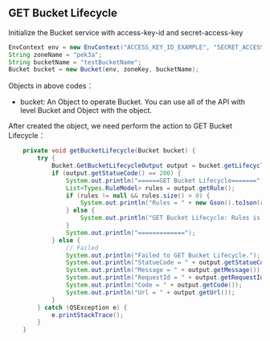 ## GET Bucket Lifecycle

Initialize the Bucket service with access-key-id and secret-access-key

``` java
EnvContext env = new EnvContext("ACCESS_KEY_ID_EXAMPLE", "SECRET_ACCESS_KEY_EXAMPLE");
String zoneName = "pek3a";
String bucketName = "testBucketName";
Bucket bucket = new Bucket(env, zoneKey, bucketName);
```

Objects in above codes：
- bucket: An Object to operate Bucket. You can use all of the API with level Bucket and Object with the object.


After created the object, we need perform the action to GET Bucket Lifecycle：

```java
    private void getBucketLifecycle(Bucket bucket) {
        try {
            Bucket.GetBucketLifecycleOutput output = bucket.getLifecycle();
            if (output.getStatueCode() == 200) {
                System.out.println("======GET Bucket Lifecycle=======");
                List<Types.RuleModel> rules = output.getRule();
                if (rules != null && rules.size() > 0) {
                    System.out.println("Rules = " + new Gson().toJson(rules));
                } else {
                    System.out.println("GET Bucket Lifecycle: Rules is empty.");
                }
                System.out.println("=============");
            } else {
                // Failed
                System.out.println("Failed to GET Bucket Lifecycle.");
                System.out.println("StatueCode = " + output.getStatueCode());
                System.out.println("Message = " + output.getMessage());
                System.out.println("RequestId = " + output.getRequestId());
                System.out.println("Code = " + output.getCode());
                System.out.println("Url = " + output.getUrl());
            }
        } catch (QSException e) {
            e.printStackTrace();
        }
    }
```